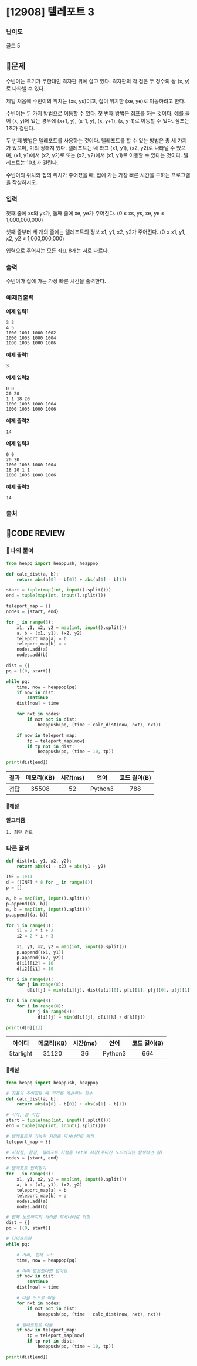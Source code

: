 # [12908] 텔레포트 3

### **난이도**
골드 5
## **📝문제**
수빈이는 크기가 무한대인 격자판 위에 살고 있다. 격자판의 각 점은 두 정수의 쌍 (x, y)로 나타낼 수 있다.

제일 처음에 수빈이의 위치는 (xs, ys)이고, 집이 위치한 (xe, ye)로 이동하려고 한다.

수빈이는 두 가지 방법으로 이동할 수 있다. 첫 번째 방법은 점프를 하는 것이다. 예를 들어 (x, y)에 있는 경우에 (x+1, y), (x-1, y), (x, y+1), (x, y-1)로 이동할 수 있다. 점프는 1초가 걸린다.

두 번째 방법은 텔레포트를 사용하는 것이다. 텔레포트를 할 수 있는 방법은 총 세 가지가 있으며, 미리 정해져 있다. 텔레포트는 네 좌표 (x1, y1), (x2, y2)로 나타낼 수 있으며, (x1, y1)에서 (x2, y2)로 또는 (x2, y2)에서 (x1, y1)로 이동할 수 있다는 것이다. 텔레포트는 10초가 걸린다.

수빈이의 위치와 집의 위치가 주어졌을 때, 집에 가는 가장 빠른 시간을 구하는 프로그램을 작성하시오.
### **입력**
첫째 줄에 xs와 ys가, 둘째 줄에 xe, ye가 주어진다. (0 ≤ xs, ys, xe, ye ≤ 1,000,000,000)

셋째 줄부터 세 개의 줄에는 텔레포트의 정보 x1, y1, x2, y2가 주어진다. (0 ≤ x1, y1, x2, y2 ≤ 1,000,000,000)

입력으로 주어지는 모든 좌표 8개는 서로 다르다.
### **출력**
수빈이가 집에 가는 가장 빠른 시간을 출력한다.
### **예제입출력**

**예제 입력1**

```
3 3
4 5
1000 1001 1000 1002
1000 1003 1000 1004
1000 1005 1000 1006
```

**예제 출력1**

```
3
```

**예제 입력2**

```
0 0
20 20
1 1 18 20
1000 1003 1000 1004
1000 1005 1000 1006
```

**예제 출력2**

```
14
```

**예제 입력3**

```
0 0
20 20
1000 1003 1000 1004
18 20 1 1
1000 1005 1000 1006
```

**예제 출력3**

```
14
```

### **출처**

## **🧐CODE REVIEW**

### **🧾나의 풀이**

```python
from heapq import heappush, heappop

def calc_dist(a, b):
    return abs(a[0] - b[0]) + abs(a[1] - b[1])

start = tuple(map(int, input().split()))
end = tuple(map(int, input().split()))

teleport_map = {}
nodes = {start, end}

for _ in range(3):
    x1, y1, x2, y2 = map(int, input().split())
    a, b = (x1, y1), (x2, y2)
    teleport_map[a] = b
    teleport_map[b] = a
    nodes.add(a)
    nodes.add(b)

dist = {}
pq = [(0, start)]

while pq:
    time, now = heappop(pq)
    if now in dist:
        continue
    dist[now] = time

    for nxt in nodes:
        if nxt not in dist:
            heappush(pq, (time + calc_dist(now, nxt), nxt))

    if now in teleport_map:
        tp = teleport_map[now]
        if tp not in dist:
            heappush(pq, (time + 10, tp))

print(dist[end])
```

결과	| 메모리(KB) |	시간(ms) |	언어 |	코드 길이(B)
:----:|:-----:|:-----:|:-----:|:--------:
정답|35508|52|Python3|788
#### **📝해설**

**알고리즘**
```
1. 최단 경로
```

### **다른 풀이**

```python
def dist(x1, y1, x2, y2):
    return abs(x1 - x2) + abs(y1 - y2)

INF = 1e11
d = [[INF] * 8 for _ in range(8)]
p = []

a, b = map(int, input().split())
p.append((a, b))
a, b = map(int, input().split())
p.append((a, b))

for i in range(3):
    i1 = 2 * i + 2
    i2 = 2 * i + 3

    x1, y1, x2, y2 = map(int, input().split())
    p.append((x1, y1))
    p.append((x2, y2))
    d[i1][i2] = 10
    d[i2][i1] = 10

for i in range(8):
    for j in range(8):
        d[i][j] = min(d[i][j], dist(p[i][0], p[i][1], p[j][0], p[j][1]))

for k in range(8):
    for i in range(8):
        for j in range(8):
            d[i][j] = min(d[i][j], d[i][k] + d[k][j])

print(d[0][1])
```

아이디 | 메모리(KB) |	시간(ms) |	언어 |	코드 길이(B) 
:-----:|:-----:|:-----:|:----:|:--------:
5tarlight|31120|36|Python3|664
#### **📝해설**

```python
from heapq import heappush, heappop

# 좌표가 주어졌을 때 거리를 계산하는 함수
def calc_dist(a, b):
    return abs(a[0] - b[0]) + abs(a[1] - b[1])

# 시작, 끝 지점
start = tuple(map(int, input().split()))
end = tuple(map(int, input().split()))

# 텔레포트가 가능한 지점을 딕셔너리로 저장
teleport_map = {}

# 시작점, 끝점, 텔레포트 지점을 set로 저장(주어진 노드끼리만 탐색하면 됨)
nodes = {start, end}

# 텔레포트 입력받기
for _ in range(3):
    x1, y1, x2, y2 = map(int, input().split())
    a, b = (x1, y1), (x2, y2)
    teleport_map[a] = b
    teleport_map[b] = a
    nodes.add(a)
    nodes.add(b)

# 현재 노드까지의 거리를 딕셔너리로 저장
dist = {}
pq = [(0, start)]

# 다익스트라
while pq:

    # 거리, 현재 노드
    time, now = heappop(pq)

    # 이미 방문했다면 넘어감
    if now in dist:
        continue
    dist[now] = time

    # 다음 노드로 이동
    for nxt in nodes:
        if nxt not in dist:
            heappush(pq, (time + calc_dist(now, nxt), nxt))

    # 텔레포트로 이동
    if now in teleport_map:
        tp = teleport_map[now]
        if tp not in dist:
            heappush(pq, (time + 10, tp))

print(dist[end])
```